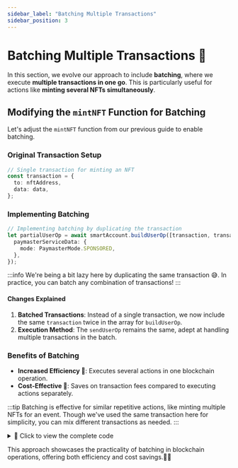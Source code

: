 ```yaml
---
sidebar_label: "Batching Multiple Transactions"
sidebar_position: 3
---
```


# Batching Multiple Transactions 🔄

In this section, we evolve our approach to include **batching**, where we execute **multiple transactions in one go**. This is particularly useful for actions like **minting several NFTs simultaneously**.

## Modifying the `mintNFT` Function for Batching

Let's adjust the `mintNFT` function from our previous guide to enable batching.

### Original Transaction Setup

```typescript
// Single transaction for minting an NFT
const transaction = {
  to: nftAddress,
  data: data,
};
```

### Implementing Batching

```typescript
// Implementing batching by duplicating the transaction
let partialUserOp = await smartAccount.buildUserOp([transaction, transaction], {
  paymasterServiceData: {
    mode: PaymasterMode.SPONSORED,
  },
});
```

:::info
We're being a bit lazy here by duplicating the same transaction 😅.
In practice, you can batch any combination of transactions!
:::

#### Changes Explained

1. **Batched Transactions**: Instead of a single transaction, we now include the same `transaction` twice in the array for `buildUserOp`.
2. **Execution Method**: The `sendUserOp` remains the same, adept at handling multiple transactions in the batch.

### Benefits of Batching

- **Increased Efficiency 🚀**: Executes several actions in one blockchain operation.
- **Cost-Effective 💸**: Saves on transaction fees compared to executing actions separately.

:::tip
Batching is effective for similar repetitive actions, like minting multiple NFTs for an event. Though we've used the same transaction here for simplicity, you can mix different transactions as needed.
:::

<details>
  <summary>📝 Click to view the complete code</summary>

```typescript
// Import necessary modules and configurations
import { config } from "dotenv"; // dotenv for loading environment variables from a .env file
import { IBundler, Bundler } from "@biconomy/bundler"; // Biconomy bundler for managing gasless transactions
import {
  DEFAULT_ENTRYPOINT_ADDRESS,
  BiconomySmartAccountV2,
} from "@biconomy/account"; // Default entry point and smart account module from Biconomy
import { Wallet, ethers, providers } from "ethers"; // ethers for interacting with the Ethereum blockchain
import {
  IPaymaster,
  BiconomyPaymaster,
  PaymasterMode,
} from "@biconomy/paymaster"; // Paymaster interface and Biconomy implementation
import {
  ECDSAOwnershipValidationModule,
  DEFAULT_ECDSA_OWNERSHIP_MODULE,
} from "@biconomy/modules"; // Modules for ownership validation

config(); // Load environment variables from .env file

// Set up the Ethereum provider and wallet
const provider = new providers.JsonRpcProvider(
  "https://rpc-amoy.polygon.technology/", // JSON-RPC provider URL for the Polygon Amoy test network
);

const wallet = new Wallet(process.env.PRIVATE_KEY || "", provider); // Creating a wallet instance with a private key from environment variables

// Configure the Biconomy Bundler
const bundler: IBundler = new Bundler({
  bundlerUrl:
    "https://bundler.biconomy.io/api/v2/80002/nJPK7B3ru.dd7f7861-190d-41bd-af80-6877f74b8f44", // URL to the Biconomy bundler service

  chainId: 80002, // Chain ID for Polygon Amoy test network

  entryPointAddress: DEFAULT_ENTRYPOINT_ADDRESS, // Default entry point address for the bundler
});

// Configure the Paymaster
const paymaster: IPaymaster = new BiconomyPaymaster({
  paymasterUrl:
    "https://paymaster.biconomy.io/api/v1/80002/Tpk8nuCUd.70bd3a7f-a368-4e5a-af14-80c7f1fcda1a", // URL to the Biconomy paymaster service
});

// Function to create a module for ownership validation
async function createModule() {
  return await ECDSAOwnershipValidationModule.create({
    signer: wallet, // The wallet acting as the signer
    moduleAddress: DEFAULT_ECDSA_OWNERSHIP_MODULE, // Address of the default ECDSA ownership validation module
  });
}

// Function to create a Biconomy Smart Account
async function createSmartAccount() {
  const module = await createModule(); // Create the validation module

  let smartAccount = await BiconomySmartAccountV2.create({
    chainId: 80002, // Chain ID for the Polygon Amoy network
    bundler: bundler, // The configured bundler instance
    paymaster: paymaster, // The configured paymaster instance
    entryPointAddress: DEFAULT_ENTRYPOINT_ADDRESS, // Default entry point address
    defaultValidationModule: module, // The default validation module
    activeValidationModule: module, // The active validation module
  });

  console.log(
    "Smart Account Address: ",
    await smartAccount.getAccountAddress(), // Logging the address of the created smart account
  );

  return smartAccount;
}

// Function to mint an NFT gaslessly
async function mintNFT() {
  // Create and initialize the smart account
  const smartAccount = await createSmartAccount();

  // Retrieve the address of the initialized smart account
  const address = await smartAccount.getAccountAddress();

  // Define the interface for interacting with the NFT contract
  const nftInterface = new ethers.utils.Interface([
    "function safeMint(address _to)",
  ]);

  // Encode the data for the 'safeMint' function call with the smart account address
  const data = nftInterface.encodeFunctionData("safeMint", [address]);

  // Specify the address of the NFT contract
  const nftAddress = "0x1758f42Af7026fBbB559Dc60EcE0De3ef81f665e";

  // Define the transaction to be sent to the NFT contract
  const transaction = {
    to: nftAddress,
    data: data,
  };

  // Build a partial User Operation (UserOp) with the transaction and set it to be sponsored
  let partialUserOp = await smartAccount.buildUserOp(
    [transaction, transaction],
    {
      paymasterServiceData: {
        mode: PaymasterMode.SPONSORED,
      },
    },
  );

  // Try to execute the UserOp and handle any errors
  try {
    // Send the UserOp through the smart account
    const userOpResponse = await smartAccount.sendUserOp(partialUserOp);

    // Wait for the transaction to complete and retrieve details
    const transactionDetails = await userOpResponse.wait();

    // Log the transaction details URL and the URL to view minted NFTs
    console.log(
      `Transaction Details: https://www.oklink.com/amoy/tx/${transactionDetails.receipt.transactionHash}`,
    );

    console.log(`View Minted NFTs: https://testnets.opensea.io/${address}`);
  } catch (e) {
    // Log any errors encountered during the transaction
    console.log("Error encountered: ", e);
  }
}

mintNFT();
```

</details>

This approach showcases the practicality of batching in blockchain operations, offering both efficiency and cost savings.🧑‍💻
